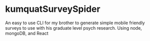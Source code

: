 # kumquatSurveySpider
An easy to use CLI for my brother to generate simple mobile friendly surveys to use with his graduate level psych research. Using node, mongoDB, and React
